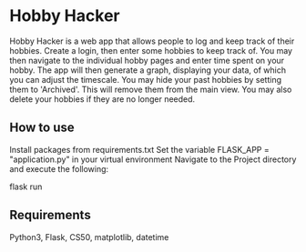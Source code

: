 # Hobby Hacker

Hobby Hacker is a web app that allows people to log and keep track of their hobbies. Create a login, then enter some hobbies to keep track of.
You may then navigate to the individual hobby pages and enter time spent on your hobby. The app will then generate a graph, displaying your data,
of which you can adjust the timescale. You may hide your past hobbies by setting them to 'Archived'. This will remove them from the main view.
You may also delete your hobbies if they are no longer needed.

## How to use

Install packages from requirements.txt
Set the variable FLASK_APP = "application.py" in your virtual environment
Navigate to the Project directory and execute the following:

flask run


## Requirements
Python3, Flask, CS50, matplotlib, datetime

